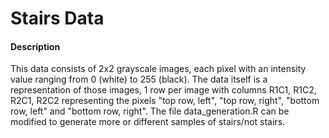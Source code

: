 # Stairs Data

#### Description
This data consists of 2x2 grayscale images, each pixel with an intensity value ranging from 0 (white) to 255 (black). The data itself is a representation of those images, 1 row per image with columns R1C1, R1C2, R2C1, R2C2 representing the pixels "top row, left", "top row, right", "bottom row, left" and "bottom row, right". The file data_generation.R can be modified to generate more or different samples of stairs/not stairs.